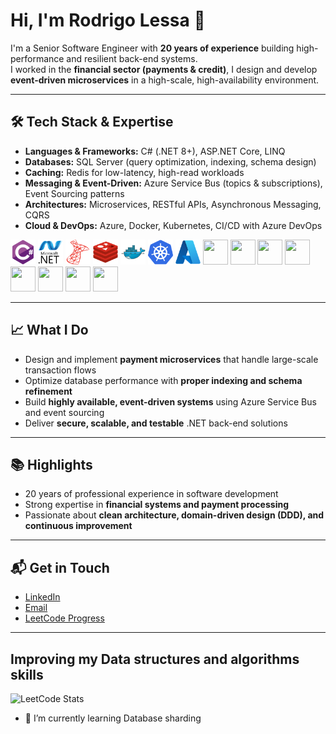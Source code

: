 # Hi, I'm Rodrigo Lessa 👋

I'm a Senior Software Engineer with **20 years of experience** building high-performance and resilient back-end systems.  
I worked in the **financial sector (payments & credit)**, I design and develop **event-driven microservices** in a high-scale, high-availability environment.

---

## 🛠 Tech Stack & Expertise

- **Languages & Frameworks:** C# (.NET 8+), ASP.NET Core, LINQ
- **Databases:** SQL Server (query optimization, indexing, schema design)
- **Caching:** Redis for low-latency, high-read workloads
- **Messaging & Event-Driven:** Azure Service Bus (topics & subscriptions), Event Sourcing patterns
- **Architectures:** Microservices, RESTful APIs, Asynchronous Messaging, CQRS
- **Cloud & DevOps:** Azure, Docker, Kubernetes, CI/CD with Azure DevOps

<p align="left">
	<img src="https://raw.githubusercontent.com/devicons/devicon/master/icons/csharp/csharp-original.svg" alt="C#" width="40" height="40"/>
	<img src="https://raw.githubusercontent.com/devicons/devicon/master/icons/dot-net/dot-net-original-wordmark.svg" alt=".NET" width="40" height="40"/>
	<img src="https://raw.githubusercontent.com/devicons/devicon/master/icons/microsoftsqlserver/microsoftsqlserver-plain.svg" alt="SQL Server" width="40" height="40"/>
	<img src="https://raw.githubusercontent.com/devicons/devicon/master/icons/redis/redis-original.svg" alt="Redis" width="40" height="40"/>
	<img src="https://raw.githubusercontent.com/devicons/devicon/master/icons/docker/docker-original.svg" alt="Docker" width="40" height="40"/>
	<img src="https://raw.githubusercontent.com/devicons/devicon/master/icons/kubernetes/kubernetes-plain.svg" alt="Kubernetes" width="40" height="40"/>
	<img src="https://raw.githubusercontent.com/devicons/devicon/master/icons/azure/azure-original.svg" alt="Azure" width="40" height="40"/>
	<img src="https://cdn.jsdelivr.net/gh/devicons/devicon@latest/icons/azure/azure-original.svg" width="40" height="40"/>
	<img src="https://cdn.jsdelivr.net/gh/devicons/devicon@latest/icons/azuredevops/azuredevops-original.svg" width="40" height="40" />
	<img src="https://cdn.jsdelivr.net/gh/devicons/devicon@latest/icons/azuresqldatabase/azuresqldatabase-original.svg" width="40" height="40" />
	<img src="https://cdn.jsdelivr.net/gh/devicons/devicon@latest/icons/datadog/datadog-original.svg" width="40" height="40" />
	<img src="https://cdn.jsdelivr.net/gh/devicons/devicon@latest/icons/entityframeworkcore/entityframeworkcore-line.svg" width="40" height="40" />
	<img src="https://cdn.jsdelivr.net/gh/devicons/devicon@latest/icons/kubernetes/kubernetes-plain.svg" width="40" height="40" />
	<img src="https://cdn.jsdelivr.net/gh/devicons/devicon@latest/icons/postman/postman-plain.svg" width="40" height="40" />
	<img src="https://cdn.jsdelivr.net/gh/devicons/devicon@latest/icons/rabbitmq/rabbitmq-original.svg" width="40" height="40" />
</p>

---

## 📈 What I Do

- Design and implement **payment microservices** that handle large-scale transaction flows
- Optimize database performance with **proper indexing and schema refinement**
- Build **highly available, event-driven systems** using Azure Service Bus and event sourcing
- Deliver **secure, scalable, and testable** .NET back-end solutions

---

## 📚 Highlights

- 20 years of professional experience in software development
- Strong expertise in **financial systems and payment processing**
- Passionate about **clean architecture, domain-driven design (DDD), and continuous improvement**

---

## 📬 Get in Touch

- [LinkedIn](https://www.linkedin.com/in/rodrigo-lessa-22354923/)  
- [Email](mailto:rodrigolsr@gmail.com)
- [LeetCode Progress](https://leetcode.com/rodrigolessa)  

---

## Improving my Data structures and algorithms skills

![LeetCode Stats](https://leetcard.jacoblin.cool/rodrigolessa?theme=dark&font=Revalia)


- 🌱 I’m currently learning Database sharding

<!--
- 👯 I’m looking to collaborate on ...
- 🤔 I’m looking for help with ...
- 💬 Ask me about ...
- 😄 Pronouns: ...
- ⚡ Fun fact: ...




            <img src="https://cdn.jsdelivr.net/gh/devicons/devicon@latest/icons/confluence/confluence-original.svg" />
          
            <img src="https://cdn.jsdelivr.net/gh/devicons/devicon@latest/icons/cucumber/cucumber-plain.svg" />
         
            
          
            <img src="https://cdn.jsdelivr.net/gh/devicons/devicon@latest/icons/datagrip/datagrip-original.svg" />
          

            <img src="https://cdn.jsdelivr.net/gh/devicons/devicon@latest/icons/dot-net/dot-net-plain-wordmark.svg" />
          
            <img src="https://cdn.jsdelivr.net/gh/devicons/devicon@latest/icons/dotnetcore/dotnetcore-original.svg" />

            
            <img src="https://cdn.jsdelivr.net/gh/devicons/devicon@latest/icons/dynamodb/dynamodb-original.svg" />
          
          

          
            <img src="https://cdn.jsdelivr.net/gh/devicons/devicon@latest/icons/git/git-original.svg" />
          
          
            <img src="https://cdn.jsdelivr.net/gh/devicons/devicon@latest/icons/grafana/grafana-original.svg" />
          
            <img src="https://cdn.jsdelivr.net/gh/devicons/devicon@latest/icons/k6/k6-original.svg" />
          
          


            <img src="https://cdn.jsdelivr.net/gh/devicons/devicon@latest/icons/linux/linux-plain.svg" />
          
          
            <img src="https://cdn.jsdelivr.net/gh/devicons/devicon@latest/icons/ngrok/ngrok-original.svg" />
          


          

            <img src="https://cdn.jsdelivr.net/gh/devicons/devicon@latest/icons/postgresql/postgresql-plain.svg" />
          
            <img src="https://cdn.jsdelivr.net/gh/devicons/devicon@latest/icons/python/python-original.svg" />
          

            
          

            <img src="https://cdn.jsdelivr.net/gh/devicons/devicon@latest/icons/redis/redis-original.svg" />


            <img src="https://cdn.jsdelivr.net/gh/devicons/devicon@latest/icons/selenium/selenium-original.svg" />
          

            <img src="https://cdn.jsdelivr.net/gh/devicons/devicon@latest/icons/splunk/splunk-original-wordmark.svg" />
          

            <img src="https://cdn.jsdelivr.net/gh/devicons/devicon@latest/icons/sonarqube/sonarqube-original.svg" />
          

            <img src="https://cdn.jsdelivr.net/gh/devicons/devicon@latest/icons/ubuntu/ubuntu-original.svg" />
          
          
          Desire  


            <img src="https://cdn.jsdelivr.net/gh/devicons/devicon@latest/icons/terraform/terraform-original.svg" />
          

            <img src="https://cdn.jsdelivr.net/gh/devicons/devicon@latest/icons/prometheus/prometheus-original.svg" />
          
            <img src="https://cdn.jsdelivr.net/gh/devicons/devicon@latest/icons/opentelemetry/opentelemetry-original.svg" />
          
            <img src="https://cdn.jsdelivr.net/gh/devicons/devicon@latest/icons/nginx/nginx-original.svg" />
          
            <img src="https://cdn.jsdelivr.net/gh/devicons/devicon@latest/icons/mongodb/mongodb-original.svg" />
          
            <img src="https://cdn.jsdelivr.net/gh/devicons/devicon@latest/icons/logstash/logstash-original.svg" />
          
            <img src="https://cdn.jsdelivr.net/gh/devicons/devicon@latest/icons/leetcode/leetcode-line.svg" />
          

            <img src="https://cdn.jsdelivr.net/gh/devicons/devicon@latest/icons/kibana/kibana-original.svg" />
          
            <img src="https://cdn.jsdelivr.net/gh/devicons/devicon@latest/icons/githubactions/githubactions-original.svg" />
          
            <img src="https://cdn.jsdelivr.net/gh/devicons/devicon@latest/icons/fsharp/fsharp-original.svg" />
          
            <img src="https://cdn.jsdelivr.net/gh/devicons/devicon@latest/icons/cassandra/cassandra-original.svg" />
          
          
            <img src="https://cdn.jsdelivr.net/gh/devicons/devicon@latest/icons/cosmosdb/cosmosdb-original.svg" />
          
            <img src="https://cdn.jsdelivr.net/gh/devicons/devicon@latest/icons/elasticsearch/elasticsearch-original.svg" />
          
            <img src="https://cdn.jsdelivr.net/gh/devicons/devicon@latest/icons/elixir/elixir-original.svg" />
          

-->
